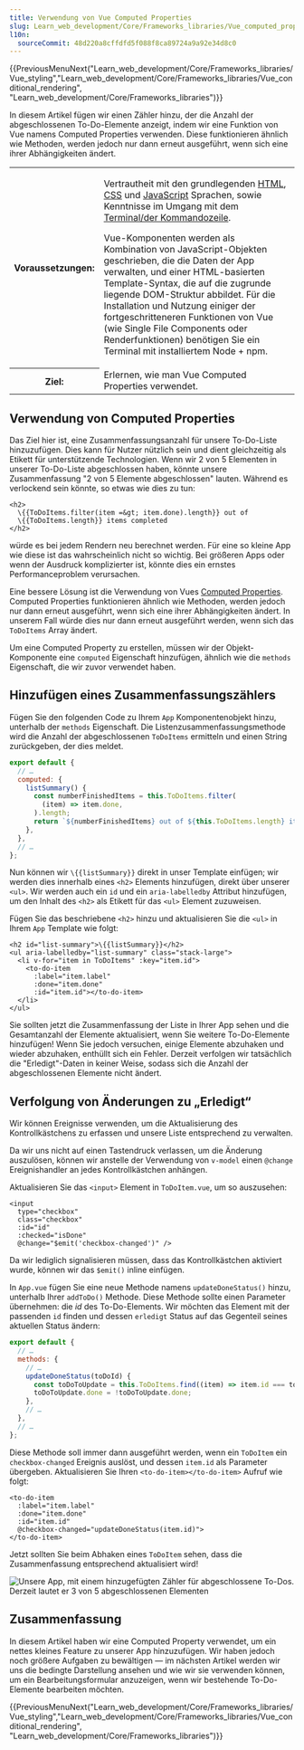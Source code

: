 ```yaml
---
title: Verwendung von Vue Computed Properties
slug: Learn_web_development/Core/Frameworks_libraries/Vue_computed_properties
l10n:
  sourceCommit: 48d220a8cffdfd5f088f8ca89724a9a92e34d8c0
---
```


{{PreviousMenuNext("Learn_web_development/Core/Frameworks_libraries/Vue_styling","Learn_web_development/Core/Frameworks_libraries/Vue_conditional_rendering", "Learn_web_development/Core/Frameworks_libraries")}}

In diesem Artikel fügen wir einen Zähler hinzu, der die Anzahl der abgeschlossenen To-Do-Elemente anzeigt, indem wir eine Funktion von Vue namens Computed Properties verwenden. Diese funktionieren ähnlich wie Methoden, werden jedoch nur dann erneut ausgeführt, wenn sich eine ihrer Abhängigkeiten ändert.

<table>
  <tbody>
    <tr>
      <th scope="row">Voraussetzungen:</th>
      <td>
        <p>
          Vertrautheit mit den grundlegenden <a href="/de/docs/Learn_web_development/Core/Structuring_content">HTML</a>,
          <a href="/de/docs/Learn_web_development/Core/Styling_basics">CSS</a> und
          <a href="/de/docs/Learn_web_development/Core/Scripting">JavaScript</a> Sprachen,
          sowie Kenntnisse im Umgang mit dem
          <a
            href="/de/docs/Learn_web_development/Getting_started/Environment_setup/Command_line"
            >Terminal/der Kommandozeile</a
          >.
        </p>
        <p>
          Vue-Komponenten werden als Kombination von JavaScript-Objekten geschrieben, die die Daten der App verwalten, und einer HTML-basierten Template-Syntax, die auf die zugrunde liegende DOM-Struktur abbildet. Für die Installation und Nutzung einiger der fortgeschritteneren Funktionen von Vue (wie Single File Components oder Renderfunktionen) benötigen Sie ein Terminal mit installiertem Node + npm.
        </p>
      </td>
    </tr>
    <tr>
      <th scope="row">Ziel:</th>
      <td>Erlernen, wie man Vue Computed Properties verwendet.</td>
    </tr>
  </tbody>
</table>

## Verwendung von Computed Properties

Das Ziel hier ist, eine Zusammenfassungsanzahl für unsere To-Do-Liste hinzuzufügen. Dies kann für Nutzer nützlich sein und dient gleichzeitig als Etikett für unterstützende Technologien. Wenn wir 2 von 5 Elementen in unserer To-Do-Liste abgeschlossen haben, könnte unsere Zusammenfassung "2 von 5 Elemente abgeschlossen" lauten. Während es verlockend sein könnte, so etwas wie dies zu tun:

```vue
<h2>
  \{{ToDoItems.filter(item =&gt; item.done).length}} out of
  \{{ToDoItems.length}} items completed
</h2>
```

würde es bei jedem Rendern neu berechnet werden. Für eine so kleine App wie diese ist das wahrscheinlich nicht so wichtig. Bei größeren Apps oder wenn der Ausdruck komplizierter ist, könnte dies ein ernstes Performanceproblem verursachen.

Eine bessere Lösung ist die Verwendung von Vues [Computed Properties](https://vuejs.org/guide/essentials/computed.html). Computed Properties funktionieren ähnlich wie Methoden, werden jedoch nur dann erneut ausgeführt, wenn sich eine ihrer Abhängigkeiten ändert. In unserem Fall würde dies nur dann erneut ausgeführt werden, wenn sich das `ToDoItems` Array ändert.

Um eine Computed Property zu erstellen, müssen wir der Objekt-Komponente eine `computed` Eigenschaft hinzufügen, ähnlich wie die `methods` Eigenschaft, die wir zuvor verwendet haben.

## Hinzufügen eines Zusammenfassungszählers

Fügen Sie den folgenden Code zu Ihrem `App` Komponentenobjekt hinzu, unterhalb der `methods` Eigenschaft. Die Listenzusammenfassungsmethode wird die Anzahl der abgeschlossenen `ToDoItems` ermitteln und einen String zurückgeben, der dies meldet.

```js
export default {
  // …
  computed: {
    listSummary() {
      const numberFinishedItems = this.ToDoItems.filter(
        (item) => item.done,
      ).length;
      return `${numberFinishedItems} out of ${this.ToDoItems.length} items completed`;
    },
  },
  // …
};
```

Nun können wir `\{{listSummary}}` direkt in unser Template einfügen; wir werden dies innerhalb eines `<h2>` Elements hinzufügen, direkt über unserer `<ul>`. Wir werden auch ein `id` und ein `aria-labelledby` Attribut hinzufügen, um den Inhalt des `<h2>` als Etikett für das `<ul>` Element zuzuweisen.

Fügen Sie das beschriebene `<h2>` hinzu und aktualisieren Sie die `<ul>` in Ihrem `App` Template wie folgt:

```vue
<h2 id="list-summary">\{{listSummary}}</h2>
<ul aria-labelledby="list-summary" class="stack-large">
  <li v-for="item in ToDoItems" :key="item.id">
    <to-do-item
      :label="item.label"
      :done="item.done"
      :id="item.id"></to-do-item>
  </li>
</ul>
```

Sie sollten jetzt die Zusammenfassung der Liste in Ihrer App sehen und die Gesamtanzahl der Elemente aktualisiert, wenn Sie weitere To-Do-Elemente hinzufügen! Wenn Sie jedoch versuchen, einige Elemente abzuhaken und wieder abzuhaken, enthüllt sich ein Fehler. Derzeit verfolgen wir tatsächlich die "Erledigt"-Daten in keiner Weise, sodass sich die Anzahl der abgeschlossenen Elemente nicht ändert.

## Verfolgung von Änderungen zu „Erledigt“

Wir können Ereignisse verwenden, um die Aktualisierung des Kontrollkästchens zu erfassen und unsere Liste entsprechend zu verwalten.

Da wir uns nicht auf einen Tastendruck verlassen, um die Änderung auszulösen, können wir anstelle der Verwendung von `v-model` einen `@change` Ereignishandler an jedes Kontrollkästchen anhängen.

Aktualisieren Sie das `<input>` Element in `ToDoItem.vue`, um so auszusehen:

```vue
<input
  type="checkbox"
  class="checkbox"
  :id="id"
  :checked="isDone"
  @change="$emit('checkbox-changed')" />
```

Da wir lediglich signalisieren müssen, dass das Kontrollkästchen aktiviert wurde, können wir das `$emit()` inline einfügen.

In `App.vue` fügen Sie eine neue Methode namens `updateDoneStatus()` hinzu, unterhalb Ihrer `addToDo()` Methode. Diese Methode sollte einen Parameter übernehmen: die _id_ des To-Do-Elements. Wir möchten das Element mit der passenden `id` finden und dessen `erledigt` Status auf das Gegenteil seines aktuellen Status ändern:

```js
export default {
  // …
  methods: {
    // …
    updateDoneStatus(toDoId) {
      const toDoToUpdate = this.ToDoItems.find((item) => item.id === toDoId);
      toDoToUpdate.done = !toDoToUpdate.done;
    },
    // …
  },
  // …
};
```

Diese Methode soll immer dann ausgeführt werden, wenn ein `ToDoItem` ein `checkbox-changed` Ereignis auslöst, und dessen `item.id` als Parameter übergeben. Aktualisieren Sie Ihren `<to-do-item></to-do-item>` Aufruf wie folgt:

```vue
<to-do-item
  :label="item.label"
  :done="item.done"
  :id="item.id"
  @checkbox-changed="updateDoneStatus(item.id)">
</to-do-item>
```

Jetzt sollten Sie beim Abhaken eines `ToDoItem` sehen, dass die Zusammenfassung entsprechend aktualisiert wird!

![Unsere App, mit einem hinzugefügten Zähler für abgeschlossene To-Dos. Derzeit lautet er 3 von 5 abgeschlossenen Elementen](todo-counter.png)

## Zusammenfassung

In diesem Artikel haben wir eine Computed Property verwendet, um ein nettes kleines Feature zu unserer App hinzuzufügen. Wir haben jedoch noch größere Aufgaben zu bewältigen — im nächsten Artikel werden wir uns die bedingte Darstellung ansehen und wie wir sie verwenden können, um ein Bearbeitungsformular anzuzeigen, wenn wir bestehende To-Do-Elemente bearbeiten möchten.

{{PreviousMenuNext("Learn_web_development/Core/Frameworks_libraries/Vue_styling","Learn_web_development/Core/Frameworks_libraries/Vue_conditional_rendering", "Learn_web_development/Core/Frameworks_libraries")}}
